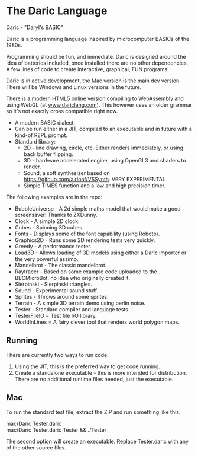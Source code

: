 # The Daric Language

Daric - "Daryl's BASIC"

Daric is a programming language inspired by microcomputer BASICs of the 1980s.

Programming should be fun, and immediate. Daric is designed around the idea of batteries included, once installed there are no other dependencies. A few lines of code to create interactive, graphical, FUN programs!

Daric is in active development, the Mac version is the main dev version. There will be Windows and Linux versions in the future.

There is a modern HTML5 online version compiling to WebAssembly and using WebGL (at www.dariclang.com). This however uses an older grammar so it's not exactly cross compatible right now.

* A modern BASIC dialect.
* Can be run either in a JIT, compiled to an executable and in future with a kind-of REPL prompt.
* Standard library:
  * 2D - line drawing, circle, etc. Either renders immediately, or using back buffer flipping.
  * 3D - hardware accelerated engine, using OpenGL3 and shaders to render.
  * Sound, a soft synthesizer based on https://github.com/airloaf/VSSynth. VERY EXPERIMENTAL
  * Simple TIME$ function and a low and high precision timer.

The following examples are in the repo:

* BubbleUniverse - A 2d simple maths model that would make a good screensaver! Thanks to ZXDunny.
* Clock - A simple 2D clock.
* Cubes - Spinning 3D cubes.
* Fonts - Displays some of the font capability (using Roboto).
* Graphics2D - Runs some 2D rendering tests very quickly.
* Greedy - A performance tester.
* Load3D - Allows loading of 3D models using either a Daric importer or the very powerful assimp.
* Mandelbrot - The classic mandelbrot.
* Raytracer - Based on some example code uploaded to the BBCMicroBot, no idea who originally created it. 
* Sierpinski - Sierpinski triangles.
* Sound - Experimental sound stuff.
* Sprites - Throws around some sprites.
* Terrain - A simple 3D terrain demo using perlin noise.
* Tester - Standard compiler and language tests
* TesterFileIO = Test file I/O library.
* WorldInLines = A fairy clever tool that renders world polygon maps.

Running
-------

There are currently two ways to run code:

1. Using the JIT, this is the preferred way to get code running.
2. Create a standalone executable - this is more intended for distribution. There are no additional runtime files needed, just the 
executable.

Mac
---

To run the standard test file, extract the ZIP and run something like this:

mac/Daric Tester.daric\
mac/Daric Tester.daric Tester && ./Tester

The second option will create an executable. Replace Tester.daric with any of the other source files.
